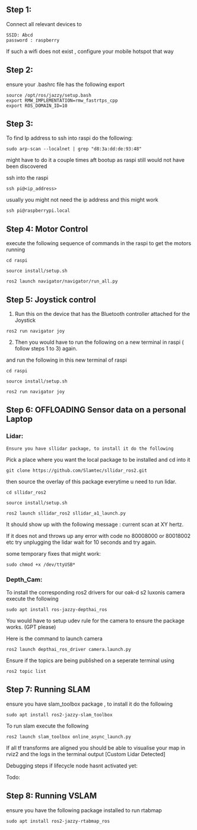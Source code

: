 
## Step 1:

Connect all relevant devices to 
```
SSID: Abcd 
password : raspberry
```
If such a wifi does not exist , configure your mobile hotspot that way

## Step 2:
ensure your .bashrc file has the following export
```
source /opt/ros/jazzy/setup.bash
export RMW_IMPLEMENTATION=rmw_fastrtps_cpp
export ROS_DOMAIN_ID=10
```

## Step 3: 

To find Ip address to ssh into raspi do the following: 
```
sudo arp-scan --localnet | grep "d8:3a:dd:de:93:48"  
```
might have to do it a couple times aft bootup as raspi still would not have been discovered

ssh into the raspi

```
ssh pi@<ip_address>
```

usually you might not need the ip address and this might work
```
ssh pi@raspberrypi.local
```
## Step 4: Motor Control

 execute the following sequence of commands in the raspi to get the motors running

```
cd raspi

source install/setup.sh

ros2 launch navigator/navigator/run_all.py
```


## Step 5: Joystick control


1) Run this on the device that has the Bluetooth controller attached for the Joystick

```
ros2 run navigator joy
```


2) Then you would have to run the following on a new terminal in raspi  ( follow steps 1 to 3) again.

and run the following in this new terminal of raspi 

```
cd raspi

source install/setup.sh

ros2 run navigator joy
```

## Step 6:  OFFLOADING Sensor data on a personal Laptop

### Lidar:

	Ensure you have sllidar package, to install it do the following

Pick a place where you want the local package to be installed and cd into it 

```
git clone https://github.com/Slamtec/sllidar_ros2.git
```

then source the overlay of this package everytime  u need to run lidar.

```
cd sllidar_ros2

source install/setup.sh

ros2 launch sllidar_ros2 sllidar_a1_launch.py
```

It should show up with the following message : current scan at XY hertz.

If it does not and throws up any error with code no 80008000 or 80018002 etc try unplugging the lidar wait for 10 seconds and try again.

some temporary fixes that might work:

```
sudo chmod +x /dev/ttyUSB*
```

### Depth_Cam:

To install the corresponding ros2 drivers for our oak-d s2 luxonis camera execute the following

```
sudo apt install ros-jazzy-depthai_ros
```


You would have to setup udev rule for the camera to ensure the package works. (GPT please)

Here is the command to launch camera

```
ros2 launch depthai_ros_driver camera.launch.py
```

Ensure if the topics are being published on a seperate terminal using

```
ros2 topic list
```

## Step 7: Running SLAM 

ensure you have slam_toolbox package , to install it do the following

```
sudo apt install ros2-jazzy-slam_toolbox
```

To run slam execute the following

```
ros2 launch slam_toolbox online_async_launch.py
```

If all tf transforms are aligned you should be able to visualise your map in rviz2 and the logs in the terminal output [Custom Lidar Detected]


Debugging steps if lifecycle node hasnt activated yet:

Todo:

## Step 8: Running VSLAM

ensure you have the following package installed to run rtabmap

```
sudo apt install ros2-jazzy-rtabmap_ros
```


